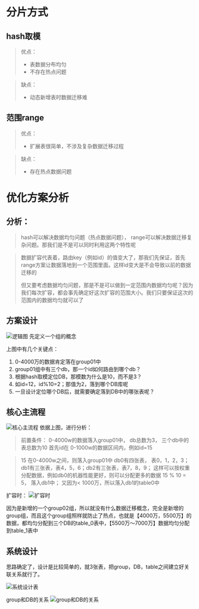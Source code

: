 # 分片方式
## hash取模
> 优点：
> - 表数据分布均匀
> - 不存在热点问题

>缺点：
> - 动态新增表时数据迁移难
## 范围range
> 优点：
> - 扩展表很简单，不涉及复杂数据迁移过程

>缺点：
> - 存在热点数据问题

# 优化方案分析
## 分析：
> 
>hash可以解决数据均匀问题（热点数据问题）， range可以解决数据迁移复杂问题。那我们是不是可以同时利用这两个特性呢

> 数据扩容代表着，路由key（例如id）的值变大了，那我们先保证，首先range方案让数据落地到一个范围里面。这样id变大是不会导致以前的数据迁移的
>
>但又要考虑数据均匀问题，那是不是可以做到一定范围内数据均匀呢？因为我们每次扩容，都会事先确定好这次扩容的范围大小。我们只要保证这次的范围内的数据均匀就可以了
>
## 方案设计
![逻辑图](./images/1645360948966.png)
先定义一个组的概念

上图中有几个关键点：

 1. 0-4000万的数据肯定落在group01中
 2. group01组中有三个db，那一个id如何路由到哪个db？
 3. 根据hash取模定位DB，那模数为什么是10，而不是3？
 4. 如id=12，id%10=2；那值为2，落到哪个DB库呢
 5. 一旦设计定位哪个DB后，就需要确定落到DB中的哪张表呢？
   
## 核心主流程
![核心主流程](./images/1645361307205.png)
依据上图，进行分析：
>前置条件： 0-4000w的数据落入group01中， db总数为3， 三个db中的表总数为10
> 首先id在 0-1000w的数据区间内，例如id=15

> 15 在0-4000w之间，则落入group01中
> db0有四张表， 表0，1，2，3； db1有三张表，表4，5，6；db2有三张表，表7，8，9； 这样可以按权重分配数据，例如db0的机器性能更好，则可以分配更多的数据
> 15 % 10 = 5， 落入db1中； 又因为< 1000万，所以落入db1的table0中

扩容时：
![扩容时](./images/1645363091891.png)

因为是新增的一个group02组，所以就没有什么数据迁移概念，完全是新增的group组，而且这个group组照样就防止了热点，也就是【4000万，5500万】的数据，都均匀分配到三个DB的table_0表中，【5500万～7000万】数据均匀分配到table_1表中

## 系统设计
思路确定了，设计是比较简单的，就3张表，把group，DB，table之间建立好关联关系就行了。

![系统设计表](./images/1645363203297.png)

group和DB的关系
![group和DB的关系](./images/1645363349354.png)
